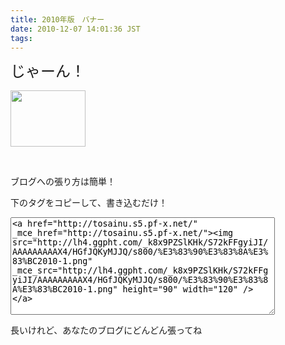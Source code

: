```yaml
---
title: 2010年版　バナー
date: 2010-12-07 14:01:36 JST
tags: 
---
```

<p><span style="line-height: 33px; font-size: x-large;">じゃーん！</span></p>
<p><a href="http://picasaweb.google.com/lh/photo/rHgdib6dujLhJ6NwC_VGvQ?feat=embedwebsite"><img src="http://lh4.ggpht.com/_k8x9PZSlKHk/S72kFFgyiJI/AAAAAAAAAX4/HGfJQKyMJJQ/s800/%E3%83%90%E3%83%8A%E3%83%BC2010-1.png" alt="" width="120" height="90" /></a></p>
<p>&nbsp;</p>
<p>ブログへの張り方は簡単！</p>
<p>下のタグをコピーして、書き込むだけ！</p>
<p><textarea cols="50" rows="10" name="example">&lt;a href="http://tosainu.s5.pf-x.net/" _mce_href="http://tosainu.s5.pf-x.net/"&gt;&lt;img src="http://lh4.ggpht.com/_k8x9PZSlKHk/S72kFFgyiJI/AAAAAAAAAX4/HGfJQKyMJJQ/s800/%E3%83%90%E3%83%8A%E3%83%BC2010-1.png" _mce_src="http://lh4.ggpht.com/_k8x9PZSlKHk/S72kFFgyiJI/AAAAAAAAAX4/HGfJQKyMJJQ/s800/%E3%83%90%E3%83%8A%E3%83%BC2010-1.png" height="90" width="120" /&gt;&lt;/a&gt;</textarea></p>
<p>長いけれど、あなたのブログにどんどん張ってね</p>